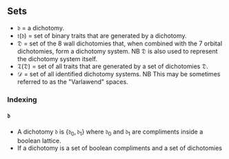 ## Sets

- $\mathfrak{d}$ = a dichotomy.
- $\mathfrak{t}(\mathfrak{d})$ = set of binary traits that are generated by a dichotomy.
- $\mathfrak{D}$ = set of the 8 wall dichotomies that, when combined with the 7 orbital dichotomies, form a dichotomy system. NB $\mathfrak{D}$ is also used to represent the dichotomy system itself.
- $\mathfrak{T}(\mathfrak{D})$ = set of all traits that are generated by a set of dichotomies $\mathfrak{D}$.
- $\mathcal{D}$ = set of all identified dichotomy systems. NB This may be sometimes referred to as the "Varlawend" spaces.

### Indexing
#### $\mathfrak{d}$
- A dichotomy $\mathfrak{d}$ is $\{\mathfrak{d}_{0}, \mathfrak{d}_{1}\}$ where $\mathfrak{d}_0$ and $\mathfrak{d}_1$ are compliments inside a boolean lattice.
- If a dichotomy is a set of boolean compliments and a set of dichotomies 